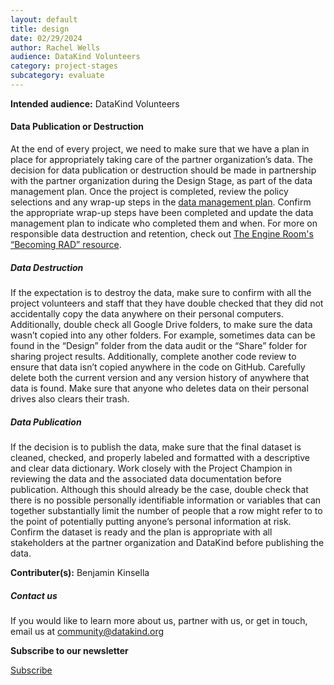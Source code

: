 ```yaml
---
layout: default
title: design
date: 02/29/2024
author: Rachel Wells
audience: DataKind Volunteers
category: project-stages
subcategory: evaluate
---
```





**Intended audience:**
DataKind Volunteers






#### Data Publication or Destruction


At the end of every project, we need to make sure that we have a plan in place for appropriately taking care of the partner organization’s data. The decision for data publication or destruction should be made in partnership with the partner organization during the Design Stage, as part of the data management plan. Once the project is completed, review the policy selections and any wrap\-up steps in the [data management plan](https://playbook.datakind.org/playbook/articles/31/data-storage-security-and-management). Confirm the appropriate wrap\-up steps have been completed and update the data management plan to indicate who completed them and when. For more on responsible data destruction and retention, check out [The Engine Room's “Becoming RAD” resource](https://www.theengineroom.org/becoming-rad-new-resource-for-organisations-who-want-to-develop-plans-for-retention-archiving-and-disposal/).


##### Data Destruction


If the expectation is to destroy the data, make sure to confirm with all the project volunteers and staff that they have double checked that they did not accidentally copy the data anywhere on their personal computers. Additionally, double check all Google Drive folders, to make sure the data wasn’t copied into any other folders. For example, sometimes data can be found in the “Design” folder from the data audit or the “Share” folder for sharing project results. Additionally, complete another code review to ensure that data isn’t copied anywhere in the code on GitHub. Carefully delete both the current version and any version history of anywhere that data is found. Make sure that anyone who deletes data on their personal drives also clears their trash.


##### Data Publication


If the decision is to publish the data, make sure that the final dataset is cleaned, checked, and properly labeled and formatted with a descriptive and clear data dictionary. Work closely with the Project Champion in reviewing the data and the associated data documentation before publication. Although this should already be the case, double check that there is no possible personally identifiable information or variables that can together substantially limit the number of people that a row might refer to to the point of potentially putting anyone’s personal information at risk. Confirm the dataset is ready and the plan is appropriate with all stakeholders at the partner organization and DataKind before publishing the data. 



 **Contributer(s):** Benjamin Kinsella







##### Contact us


If you would like to learn more about us, partner with us, or get in touch, email us at community@datakind.org



 
**Subscribe to our newsletter**
  

[Subscribe](https://www.datakind.org/subscribe/)



